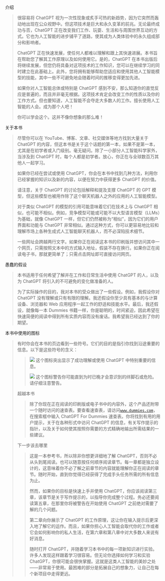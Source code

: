 介绍

> 很容易将 ChatGPT 视为一次性现象或炙手可热的新趋势，因为它突然而轰动地出现在公众视野中。但这项技术是巨大和永久变革的前兆。无论最终成功与否，ChatGPT 正在改变我们工作、玩耍、生活和与周围世界互动的方式。它也为人工智能的进步铺平了道路，使其成为人类体验中的永久组成部分和影响者。
> 
> ChatGPT 正在快速发展，使任何人都难以理解和跟上其快速进展。本书旨在帮助您了解其工作原理以及如何使用它。是的，ChatGPT 在本书出版后将继续发展，但您仍将具备对这项技术的工作知识，您可以在继续学习的同时建立在此基础上。此外，您将拥有能够帮助您适应和使用其他人工智能模型的技能，其中一些不可避免地会随着时间的推移变得更加先进。
> 
> 如果你对人工智能总体或特别是 ChatGPT 感到不安，那么知道你的直觉反应是普遍的，而且并非毫无根据。这项技术肯定会改变工作的性质以及你的工作方式。但也要知道，人工智能不会夺走大多数人的工作。擅长使用人工智能的人会。成为那个人吧！
> 
> 你可以学会这个。这并不像你想象的那么难！

关于本书

> 尽管你可以在 YouTube、博客、文章、社交媒体等地方找到大量关于 ChatGPT 的内容，但这本书是关于这个话题的第一本，如果不是第一本，尤其是在初学者或入门级别。毫无疑问。除了一小部分人工智能科学家外，当涉及到 ChatGPT 时，每个人都是初学者。放心，你正在与全球数百万其他人一起学习。
> 
> 如果你已经在尝试或使用 ChatGPT，你会在本书中找到几种方法，利用你已经掌握的知识以及新的内容，以便在努力中获得更多 ChatGPT 的价值。
> 
> 请注意，关于 ChatGPT 的讨论包括解释和提及支撑 ChatGPT 的 GPT 模型，但这些模型也被用作除了这个聊天机器人之外的应用的人工智能模型。
> 
> 对于类似 ChatGPT 的模型的引用可能意味着它们在技术上与 ChatGPT 相似，也可能不相似。例如，竞争模型可能或可能不以大型语言模型（LLMs）为基础，就像 ChatGPT 一样，但它们仍然被称为“相似”，因为它们的用户界面和功能与 ChatGPT 非常相似。通过这种方式，你可以更容易地比较和理解市场上各种生成式人工智能聊天机器人，而不必深陷技术细节。
> 
> 一些网址会跨越两行文字。如果你正在阅读这本书的印刷版并想访问其中一个网页，只需按照文本中的方式输入地址，假装不存在换行。如果你正在阅读电子书，那就更简单了；只需点击网址即可直接访问网页。

愚蠢的假设

> 本书适用于任何希望了解并在工作和日常生活中使用 ChatGPT 的人，以及为 ChatGPT 将引入的不可避免的变化做准备的人。
> 
> 为了实际操作的目的，我对本书的受众做出了一些假设。例如，我假设你对 ChatGPT 没有理解或只有有限的理解。我还假设你至少具有基本的与计算设备、浏览器和 Web 应用程序一起工作的舒适和技能水平。最后，我还假设，就像每一本 Dummies 书籍一样，你是聪明的，时间紧迫，因此希望在快速简便的阅读中得到所有实质内容而没有废话。我希望我已经达到了你的期望。

本书中使用的图标

> 有时你会在本书的页边看到一些符号。它们的目的是指引你找到沿途重要的信息。以下是这些符号的含义：
> 
> > ![](img/00079.jpg) 这个图标突出显示了成功理解或使用 ChatGPT 中特别重要的信息。
> > 
> > ![](img/00023.jpg) 这个图标警告你可能直到为时已晚才会意识到的绊脚石或危险。请仔细注意警告。
> > 
> 超越本书
> 
> > 除了你现在正在阅读的印刷版或电子书中的内容外，这个产品还附带一个随时访问的速查表。要查看速查表，请访问[`www.dummies.com`](https://www.dummies.com/)，在搜索框中输入 ChatGPT For Dummies 速查表。你将找到有用的用户提示，关于在各种形式中访问 ChatGPT 的信息，有关写作提示的指针，以及关于如何使其按照你需要的方式精确地输出所需结果的一些建议。
> > 
> 下一步该去哪里
> 
> > 这是一本参考书，所以除非你想更详细地了解 ChatGPT，否则不必从头到尾阅读。也可以随意按任何顺序阅读章节。每一章都是独立设计的，这意味着你不必了解之前章节的内容就能理解你正在阅读的章节。随时开始，直到你觉得已经获得了完成手头任务所需的所有信息为止。
> > 
> > 然而，如果你的目标是快速上手并使用 ChatGPT，你应该阅读第三章，该章节是关于写作提示的，以指导你完成整个过程。务必还要阅读第五章，在那里你将被警告在开始使用 ChatGPT 之前绝对需要了解的几个问题。
> > 
> > 第二章向你展示了 ChatGPT 的工作原理，这让你在输入提示后更深入地了解它的运作。而且，如果你担心人工智能会取代你的工作或者它会如何影响你的私人生活，在第六章和第八章中对大多数人来说有好消息。
> > 
> > 随时打开 ChatGPT，并随着学习本书中的每一项新知识进行实验。许多人发现这样跟着学习很容易。但无论你选择如何学习和实验 ChatGPT，你很可能会很快掌握。这就是这类人工智能的美妙之处——非常易于使用。最困难的部分是拓展自己的想象力，让自己在每个新项目中走得更远。
